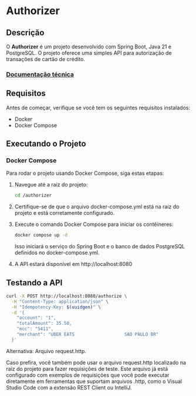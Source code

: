 
# Authorizer

## Descrição

O **Authorizer** é um projeto desenvolvido com Spring Boot, Java 21 e PostgreSQL. O projeto oferece uma simples API para autorização de transações de cartão de crédito.


### [Documentação técnica](./docs/design-docs.md)

## Requisitos

Antes de começar, verifique se você tem os seguintes requisitos instalados:

- Docker
- Docker Compose

## Executando o Projeto

### Docker Compose

Para rodar o projeto usando Docker Compose, siga estas etapas:

1. Navegue até a raiz do projeto:

   ```sh
   cd /authorizer

2. Certifique-se de que o arquivo docker-compose.yml está na raiz do projeto e está corretamente configurado.


3. Execute o comando Docker Compose para iniciar os contêineres:
   ```sh
   docker compose up -d
   ```

    Isso iniciará o serviço do Spring Boot e o banco de dados PostgreSQL definidos no docker-compose.yml.



4. A API estará disponível em http://localhost:8080


## Testando a API

```sh
curl -X POST http://localhost:8080/authorize \
  -H "Content-Type: application/json" \
  -H "Idempotency-Key: $(uuidgen)" \
  -d '{
    "account": "1",
    "totalAmount": 35.50,
    "mcc": "5411",
    "merchant": "UBER EATS                   SAO PAULO BR"
  }'

```

Alternativa: Arquivo request.http.

Caso prefira, você também pode usar o arquivo request.http localizado na raiz do projeto para fazer requisições de teste. Este arquivo já está configurado com exemplos de requisições que você pode executar diretamente em ferramentas que suportam arquivos .http, como o Visual Studio Code com a extensão REST Client ou IntelliJ.
